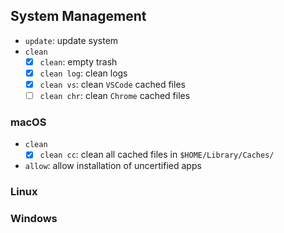 ## System Management

- `update`: update system
- `clean`
  - [x] `clean`: empty trash
  - [x] `clean log`: clean logs
  - [x] `clean vs`: clean `VSCode` cached files
  - [ ] `clean chr`: clean `Chrome` cached files

### macOS

- `clean`
  - [x] `clean cc`: clean all cached files in `$HOME/Library/Caches/`
- `allow`: allow installation of uncertified apps

### Linux

### Windows
